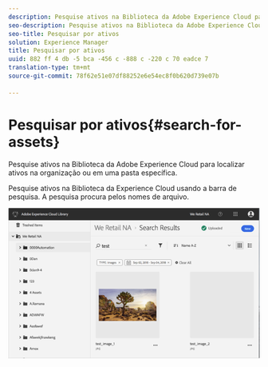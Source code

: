 ```yaml
---
description: Pesquise ativos na Biblioteca da Adobe Experience Cloud para localizar ativos na organização ou em uma pasta específica.
seo-description: Pesquise ativos na Biblioteca da Adobe Experience Cloud para localizar ativos na organização ou em uma pasta específica.
seo-title: Pesquisar por ativos
solution: Experience Manager
title: Pesquisar por ativos
uuid: 882 ff 4 db -5 bca -456 c -888 c -220 c 70 eadce 7
translation-type: tm+mt
source-git-commit: 78f62e51e07df88252e6e54ec8f0b620d739e07b

---
```



# Pesquisar por ativos{#search-for-assets}

Pesquise ativos na Biblioteca da Adobe Experience Cloud para localizar ativos na organização ou em uma pasta específica.

Pesquise ativos na Biblioteca da Experience Cloud usando a barra de pesquisa. A pesquisa procura pelos nomes de arquivo.

![](assets/library_search_filter_results.png)

